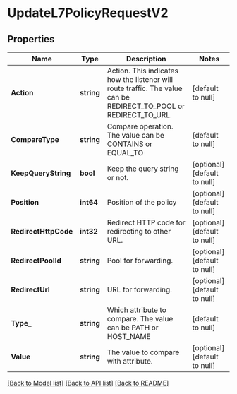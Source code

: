 # UpdateL7PolicyRequestV2

## Properties
Name | Type | Description | Notes
------------ | ------------- | ------------- | -------------
**Action** | **string** | Action. This indicates how the listener will route traffic. The value can be REDIRECT_TO_POOL or REDIRECT_TO_URL. | [default to null]
**CompareType** | **string** | Compare operation. The value can be CONTAINS or EQUAL_TO | [default to null]
**KeepQueryString** | **bool** | Keep the query string or not. | [optional] [default to null]
**Position** | **int64** | Position of the policy | [optional] [default to null]
**RedirectHttpCode** | **int32** | Redirect HTTP code for redirecting to other URL. | [optional] [default to null]
**RedirectPoolId** | **string** | Pool for forwarding. | [optional] [default to null]
**RedirectUrl** | **string** | URL for forwarding. | [optional] [default to null]
**Type_** | **string** | Which attribute to compare. The value can be PATH or HOST_NAME | [default to null]
**Value** | **string** | The value to compare with attribute. | [optional] [default to null]

[[Back to Model list]](../README.md#documentation-for-models) [[Back to API list]](../README.md#documentation-for-api-endpoints) [[Back to README]](../README.md)


